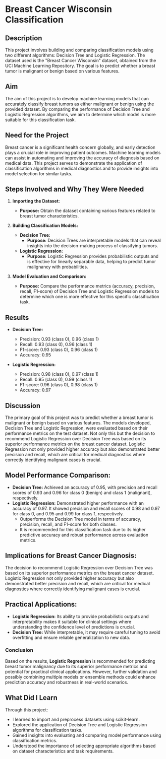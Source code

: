 # Breast Cancer Wisconsin Classification

## Description
This project involves building and comparing classification models using two different algorithms: Decision Tree and Logistic Regression. The dataset used is the "Breast Cancer Wisconsin" dataset, obtained from the UCI Machine Learning Repository. The goal is to predict whether a breast tumor is malignant or benign based on various features.

## Aim
The aim of this project is to develop machine learning models that can accurately classify breast tumors as either malignant or benign using the provided dataset. By comparing the performance of Decision Tree and Logistic Regression algorithms, we aim to determine which model is more suitable for this classification task.

## Need for the Project
Breast cancer is a significant health concern globally, and early detection plays a crucial role in improving patient outcomes. Machine learning models can assist in automating and improving the accuracy of diagnosis based on medical data. This project serves to demonstrate the application of classification algorithms in medical diagnostics and to provide insights into model selection for similar tasks.

## Steps Involved and Why They Were Needed
1. **Importing the Dataset:**
   - **Purpose:** Obtain the dataset containing various features related to breast tumor characteristics.
   
2. **Building Classification Models:**
   - **Decision Tree:**
     - **Purpose:** Decision Trees are interpretable models that can reveal insights into the decision-making process of classifying tumors.
   - **Logistic Regression:**
     - **Purpose:** Logistic Regression provides probabilistic outputs and is effective for linearly separable data, helping to predict tumor malignancy with probabilities.
   
3. **Model Evaluation and Comparison:**
   - **Purpose:** Compare the performance metrics (accuracy, precision, recall, F1-score) of Decision Tree and Logistic Regression models to determine which one is more effective for this specific classification task.
   
## Results
- **Decision Tree:**
  - Precision: 0.93 (class 0), 0.96 (class 1)
  - Recall: 0.93 (class 0), 0.96 (class 1)
  - F1-score: 0.93 (class 0), 0.96 (class 1)
  - Accuracy: 0.95

- **Logistic Regression:**
  - Precision: 0.98 (class 0), 0.97 (class 1)
  - Recall: 0.95 (class 0), 0.99 (class 1)
  - F1-score: 0.96 (class 0), 0.98 (class 1)
  - Accuracy: 0.97

## Discussion
The primary goal of this project was to predict whether a breast tumor is malignant or benign based on various features. The models developed, Decision Tree and Logistic Regression, were evaluated based on their performance metrics on the test dataset. 
Not only this but the decision to recommend Logistic Regression over Decision Tree was based on its superior performance metrics on the breast cancer dataset. Logistic Regression not only provided higher accuracy but also demonstrated better precision and recall, which are critical for medical diagnostics where correctly identifying malignant cases is crucial.

## Model Performance Comparison:
- **Decision Tree:** Achieved an accuracy of 0.95, with precision and recall scores of 0.93 and 0.96 for class 0 (benign) and class 1 (malignant), respectively.
- **Logistic Regression:** Demonstrated higher performance with an accuracy of 0.97. It showed precision and recall scores of 0.98 and 0.97 for class 0, and 0.95 and 0.99 for class 1, respectively.
    - Outperforms the Decision Tree model in terms of accuracy, precision, recall, and F1-score for both classes.
    - It is recommended for this classification task due to its higher predictive accuracy and robust performance across evaluation metrics.
      
## Implications for Breast Cancer Diagnosis:
The decision to recommend Logistic Regression over Decision Tree was based on its superior performance metrics on the breast cancer dataset. Logistic Regression not only provided higher accuracy but also demonstrated better precision and recall, which are critical for medical diagnostics where correctly identifying malignant cases is crucial.

## Practical Applications:
- **Logistic Regression:** Its ability to provide probabilistic outputs and interpretability makes it suitable for clinical settings where understanding the confidence level of predictions is crucial.
- **Decision Tree:** While interpretable, it may require careful tuning to avoid overfitting and ensure reliable generalization to new data.

### Conclusion
Based on the results, **Logistic Regression** is recommended for predicting breast tumor malignancy due to its superior performance metrics and potential for practical clinical applications. However, further validation and possibly combining multiple models or ensemble methods could enhance prediction accuracy and robustness in real-world scenarios.

## What Did I Learn
Through this project:
- I learned to import and preprocess datasets using scikit-learn.
- Explored the application of Decision Tree and Logistic Regression algorithms for classification tasks.
- Gained insights into evaluating and comparing model performance using classification metrics.
- Understood the importance of selecting appropriate algorithms based on dataset characteristics and task requirements.
